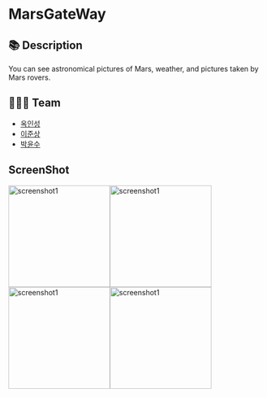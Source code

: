 # MarsGateWay

## 📚 Description
You can see astronomical pictures of Mars, weather, and pictures taken by Mars rovers.

## 👨‍👧‍👦 Team
- [옥인성](https://github.com/inseong04) 
- [이준상](https://github.com/samgashyeong)
- [박윤수](https://github.com/04pys)

## ScreenShot
<img width="200" alt="screenshot1" src="https://user-images.githubusercontent.com/69490751/132129922-9d27ada5-c3b2-4c82-9e24-d38a0f1fe4d0.PNG"/><img width="200" alt="screenshot1" src="https://user-images.githubusercontent.com/69490751/132129949-d816c104-476d-475d-9031-4494b545746b.PNG"/><img width="200" alt="screenshot1" src="https://user-images.githubusercontent.com/69490751/132129964-df24422f-0fd8-425a-a59e-c16934529593.PNG"/><img width="200" alt="screenshot1" src="https://user-images.githubusercontent.com/69490751/132129970-0ae206c2-e0ca-490a-92fc-7fc66b3e914d.PNG"/>
